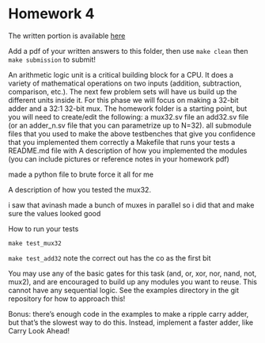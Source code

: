 # Homework 4
The written portion is available [here](https://docs.google.com/document/d/1XybXmTD5-NTJ1gfLq3tYb-wUUDJGZS8xgO912DLf50Q/edit?usp=sharing)

Add a pdf of your written answers to this folder, then use `make clean` then `make submission` to submit!

An arithmetic logic unit is a critical building block for a CPU. It does a variety of mathematical operations on two inputs (addition, subtraction, comparison, etc.). The next few problem sets will have us build up the different units inside it. For this phase we will focus on making a 32-bit adder and a 32:1 32-bit mux. The homework folder is a starting point, but you will need to create/edit the following:
a mux32.sv file
an add32.sv file (or an adder_n.sv file that you can parametrize up to N=32).
all submodule files that you used to make the above
testbenches that give you confidence that you implemented them correctly
a Makefile that runs your tests
a README.md file with
A description of how you implemented the modules (you can include pictures or reference notes in your homework pdf)

made a python file to brute force it all for me


A description of how you tested the mux32.

i saw that avinash made a bunch of muxes in parallel so i did that and make sure the values looked good

How to run your tests

`make test_mux32`

`make test_add32` note the correct out has the co as the first bit


You may use any of the basic gates for this task (and, or, xor, nor, nand, not, mux2), and are encouraged to build up any modules you want to reuse. This cannot have any sequential logic. See the examples directory in the git repository for how to approach this!

Bonus: there’s enough code in the examples to make a ripple carry adder, but that’s the slowest way to do this. Instead, implement a faster adder, like Carry Look Ahead!

